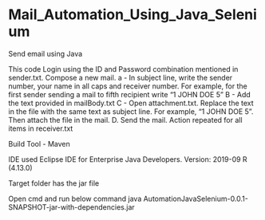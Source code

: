 # Mail_Automation_Using_Java_Selenium

Send email using Java

This code Login using the ID and Password combination mentioned in sender.txt. Compose a new mail. a - In subject line, write the sender number, your name in all caps and receiver number. For example, for the first sender sending a mail to fifth recipient write “1 JOHN DOE 5”
B - Add the text provided in mailBody.txt C - Open attachment.txt. Replace the text in the file with the same text as subject line. For example, “1 JOHN DOE 5”. Then attach the file in the mail. D. Send the mail. Action repeated for all items in receiver.txt

Build Tool - Maven

IDE used Eclipse IDE for Enterprise Java Developers. Version: 2019-09 R (4.13.0)

Target folder has the jar file

Open cmd and run below command 
java AutomationJavaSelenium-0.0.1-SNAPSHOT-jar-with-dependencies.jar